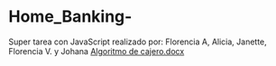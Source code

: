 # Home_Banking-
Super tarea con JavaScript realizado por: Florencia A, Alicia, Janette, Florencia V. y Johana
[Algoritmo de cajero.docx](https://github.com/Johana-98/Home_Banking-/files/7528441/Algoritmo.de.cajero.docx)
